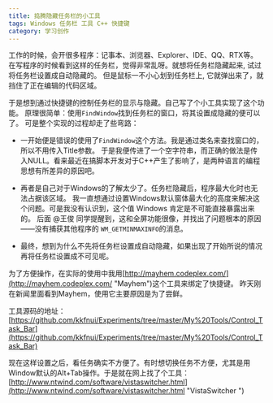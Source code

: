```yaml
---
title: 捣腾隐藏任务栏的小工具
tags: Windows 任务栏 工具 C++ 快捷键
category: 学习创作
---
```


工作的时候，会开很多程序：记事本、浏览器、Explorer、IDE、QQ、RTX等。
在写程序的时候看到这样的任务栏，觉得非常乱呀。就想将任务栏隐藏起来,
试过将任务栏设置成自动隐藏的。
但是鼠标一不小心划到任务栏上,
它就弹出来了，就挡住了正在编辑的代码区域。

<!--more-->

于是想到通过快捷键的控制任务栏的显示与隐藏。自己写了个小工具实现了这个功能。
原理很简单：使用`FindWindow`找到任务栏的窗口，将其设置成隐藏的便可以了。
可是整个实现的过程却走了些弯路：

- 一开始便是错误的使用了`FindWindow`这个方法。我是通过类名来查找窗口的，所以不用传入Title参数。
于是我便传进了一个空字符串，而正确的做法是传入NULL。看来最近在搞脚本开发对于C++产生了影响了，是两种语言的编程思想有所差异的原因吧。

- 再者是自己对于Windows的了解太少了。任务栏隐藏后，程序最大化时也无法占据该区域。
我一直想通过设置Windows默认窗体最大化的高度来解决这个问题。可是我没有认识到，这个值 Windows 肯定是不可能直接暴露出来的。
后面 @王俊 同学提醒到，这和全屏功能很像，并找出了问题根本的原因——没有捕获其他程序的 `WM_GETMINMAXINFO`的消息。

- 最终，想到为什么不先将任务栏设置成自动隐藏，如果出现了开始所说的情况再将任务栏设置成不可见呢。

为了方便操作，在实际的使用中我用[http://mayhem.codeplex.com/](http://mayhem.codeplex.com/ "Mayhem")这个工具来绑定了快捷键。
昨天刚在新闻里面看到Mayhem，使用它主要原因是为了尝鲜。

工具源码的地址：[https://github.com/kkfnui/Experiments/tree/master/My%20Tools/Control_Task_Bar](https://github.com/kkfnui/Experiments/tree/master/My%20Tools/Control_Task_Bar)

现在这样设置之后，看任务确实不方便了。有时想切换任务不方便，尤其是用Window默认的Alt+Tab操作。于是就在网上找了个工具：[http://www.ntwind.com/software/vistaswitcher.html](http://www.ntwind.com/software/vistaswitcher.html "VistaSwitcher ")


